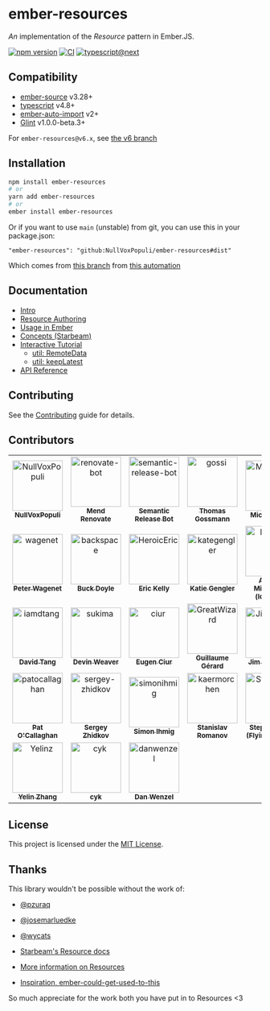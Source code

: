 # ember-resources

_An_ implementation of the _Resource_ pattern in Ember.JS.

[![npm version](https://badge.fury.io/js/ember-resources.svg)](https://badge.fury.io/js/ember-resources)
[![CI](https://github.com/NullVoxPopuli/ember-resources/actions/workflows/ci.yml/badge.svg?branch=main&event=push)](https://github.com/NullVoxPopuli/ember-resources/actions/workflows/ci.yml)
[![typescript@next](https://github.com/NullVoxPopuli/ember-resources/actions/workflows/weekly-typescript.yml/badge.svg?branch=main)](https://github.com/NullVoxPopuli/ember-resources/actions/workflows/weekly-typescript.yml)


## Compatibility

* [ember-source][gh-ember-source] v3.28+
* [typescript][gh-typescript] v4.8+
* [ember-auto-import][gh-ember-auto-import] v2+
* [Glint][gh-glint] v1.0.0-beta.3+

[gh-glint]: https://github.com/typed-ember/glint/
[gh-ember-auto-import]: https://github.com/ef4/ember-auto-import
[gh-ember-source]: https://github.com/emberjs/ember.js/
[gh-typescript]: https://github.com/Microsoft/TypeScript/releases

For `ember-resources@v6.x`, see [the v6 branch](https://github.com/NullVoxPopuli/ember-resources/tree/v6)

## Installation

```bash
npm install ember-resources
# or
yarn add ember-resources
# or
ember install ember-resources
```

Or if you want to use `main` (unstable) from git, you can use this in your package.json:

```
"ember-resources": "github:NullVoxPopuli/ember-resources#dist"
```
Which comes from [this branch][self-dist] from [this automation][self-dist-ci]

[self-dist]: https://github.com/NullVoxPopuli/ember-resources/tree/dist
[self-dist-ci]: https://github.com/NullVoxPopuli/ember-resources/blob/main/.github/workflows/push-dist.yml

## Documentation

- [Intro](https://github.com/NullVoxPopuli/ember-resources/blob/main/docs/docs/README.md)
- [Resource Authoring](https://github.com/NullVoxPopuli/ember-resources/blob/main/docs/docs/resources.md)
- [Usage in Ember](https://github.com/NullVoxPopuli/ember-resources/blob/main/docs/docs/ember.md)
- [Concepts (Starbeam)](https://www.starbeamjs.com/guides/principle.html)
- [Interactive Tutorial](https://tutorial.glimdown.com/2-reactivity/5-resources)
    - [util: RemoteData](https://tutorial.glimdown.com/11-requesting-data/1-using-remote-data)
    - [util: keepLatest](https://tutorial.glimdown.com/12-loading-patterns/1-keeping-latest)
- [API Reference](https://ember-resources.nullvoxpopuli.com/)


## Contributing

See the [Contributing](CONTRIBUTING.md) guide for details.

## Contributors

<!-- readme: contributors -start -->
<table>
	<tbody>
		<tr>
            <td align="center">
                <a href="https://github.com/NullVoxPopuli">
                    <img src="https://avatars.githubusercontent.com/u/199018?v=4" width="100;" alt="NullVoxPopuli"/>
                    <br />
                    <sub><b>NullVoxPopuli</b></sub>
                </a>
            </td>
            <td align="center">
                <a href="https://github.com/renovate-bot">
                    <img src="https://avatars.githubusercontent.com/u/25180681?v=4" width="100;" alt="renovate-bot"/>
                    <br />
                    <sub><b>Mend Renovate</b></sub>
                </a>
            </td>
            <td align="center">
                <a href="https://github.com/semantic-release-bot">
                    <img src="https://avatars.githubusercontent.com/u/32174276?v=4" width="100;" alt="semantic-release-bot"/>
                    <br />
                    <sub><b>Semantic Release Bot</b></sub>
                </a>
            </td>
            <td align="center">
                <a href="https://github.com/gossi">
                    <img src="https://avatars.githubusercontent.com/u/283700?v=4" width="100;" alt="gossi"/>
                    <br />
                    <sub><b>Thomas Gossmann</b></sub>
                </a>
            </td>
            <td align="center">
                <a href="https://github.com/MichalBryxi">
                    <img src="https://avatars.githubusercontent.com/u/847473?v=4" width="100;" alt="MichalBryxi"/>
                    <br />
                    <sub><b>Michal Bryxí</b></sub>
                </a>
            </td>
            <td align="center">
                <a href="https://github.com/johanrd">
                    <img src="https://avatars.githubusercontent.com/u/4601554?v=4" width="100;" alt="johanrd"/>
                    <br />
                    <sub><b>johanrd</b></sub>
                </a>
            </td>
		</tr>
		<tr>
            <td align="center">
                <a href="https://github.com/wagenet">
                    <img src="https://avatars.githubusercontent.com/u/9835?v=4" width="100;" alt="wagenet"/>
                    <br />
                    <sub><b>Peter Wagenet</b></sub>
                </a>
            </td>
            <td align="center">
                <a href="https://github.com/backspace">
                    <img src="https://avatars.githubusercontent.com/u/43280?v=4" width="100;" alt="backspace"/>
                    <br />
                    <sub><b>Buck Doyle</b></sub>
                </a>
            </td>
            <td align="center">
                <a href="https://github.com/HeroicEric">
                    <img src="https://avatars.githubusercontent.com/u/602204?v=4" width="100;" alt="HeroicEric"/>
                    <br />
                    <sub><b>Eric Kelly</b></sub>
                </a>
            </td>
            <td align="center">
                <a href="https://github.com/kategengler">
                    <img src="https://avatars.githubusercontent.com/u/444218?v=4" width="100;" alt="kategengler"/>
                    <br />
                    <sub><b>Katie Gengler</b></sub>
                </a>
            </td>
            <td align="center">
                <a href="https://github.com/lolmaus">
                    <img src="https://avatars.githubusercontent.com/u/200884?v=4" width="100;" alt="lolmaus"/>
                    <br />
                    <sub><b>Andrey Mikhaylov (lolmaus)</b></sub>
                </a>
            </td>
            <td align="center">
                <a href="https://github.com/BoussonKarel">
                    <img src="https://avatars.githubusercontent.com/u/55881713?v=4" width="100;" alt="BoussonKarel"/>
                    <br />
                    <sub><b>BoussonKarel</b></sub>
                </a>
            </td>
		</tr>
		<tr>
            <td align="center">
                <a href="https://github.com/iamdtang">
                    <img src="https://avatars.githubusercontent.com/u/687449?v=4" width="100;" alt="iamdtang"/>
                    <br />
                    <sub><b>David Tang</b></sub>
                </a>
            </td>
            <td align="center">
                <a href="https://github.com/sukima">
                    <img src="https://avatars.githubusercontent.com/u/70075?v=4" width="100;" alt="sukima"/>
                    <br />
                    <sub><b>Devin Weaver</b></sub>
                </a>
            </td>
            <td align="center">
                <a href="https://github.com/ciur">
                    <img src="https://avatars.githubusercontent.com/u/24827601?v=4" width="100;" alt="ciur"/>
                    <br />
                    <sub><b>Eugen Ciur</b></sub>
                </a>
            </td>
            <td align="center">
                <a href="https://github.com/GreatWizard">
                    <img src="https://avatars.githubusercontent.com/u/1322081?v=4" width="100;" alt="GreatWizard"/>
                    <br />
                    <sub><b>Guillaume Gérard</b></sub>
                </a>
            </td>
            <td align="center">
                <a href="https://github.com/JimSchofield">
                    <img src="https://avatars.githubusercontent.com/u/23246869?v=4" width="100;" alt="JimSchofield"/>
                    <br />
                    <sub><b>Jim Schofield</b></sub>
                </a>
            </td>
            <td align="center">
                <a href="https://github.com/ozywuli">
                    <img src="https://avatars.githubusercontent.com/u/5769153?v=4" width="100;" alt="ozywuli"/>
                    <br />
                    <sub><b>Ozy Wu-Li</b></sub>
                </a>
            </td>
		</tr>
		<tr>
            <td align="center">
                <a href="https://github.com/patocallaghan">
                    <img src="https://avatars.githubusercontent.com/u/685034?v=4" width="100;" alt="patocallaghan"/>
                    <br />
                    <sub><b>Pat O'Callaghan</b></sub>
                </a>
            </td>
            <td align="center">
                <a href="https://github.com/sergey-zhidkov">
                    <img src="https://avatars.githubusercontent.com/u/3965890?v=4" width="100;" alt="sergey-zhidkov"/>
                    <br />
                    <sub><b>Sergey Zhidkov</b></sub>
                </a>
            </td>
            <td align="center">
                <a href="https://github.com/simonihmig">
                    <img src="https://avatars.githubusercontent.com/u/1325249?v=4" width="100;" alt="simonihmig"/>
                    <br />
                    <sub><b>Simon Ihmig</b></sub>
                </a>
            </td>
            <td align="center">
                <a href="https://github.com/kaermorchen">
                    <img src="https://avatars.githubusercontent.com/u/11972062?v=4" width="100;" alt="kaermorchen"/>
                    <br />
                    <sub><b>Stanislav Romanov</b></sub>
                </a>
            </td>
            <td align="center">
                <a href="https://github.com/StephanH90">
                    <img src="https://avatars.githubusercontent.com/u/88476449?v=4" width="100;" alt="StephanH90"/>
                    <br />
                    <sub><b>Stephan Hug (FlyingNoodle)</b></sub>
                </a>
            </td>
            <td align="center">
                <a href="https://github.com/ember-tomster">
                    <img src="https://avatars.githubusercontent.com/u/17934356?v=4" width="100;" alt="ember-tomster"/>
                    <br />
                    <sub><b>ember-tomster</b></sub>
                </a>
            </td>
		</tr>
		<tr>
            <td align="center">
                <a href="https://github.com/Yelinz">
                    <img src="https://avatars.githubusercontent.com/u/30687616?v=4" width="100;" alt="Yelinz"/>
                    <br />
                    <sub><b>Yelin Zhang</b></sub>
                </a>
            </td>
            <td align="center">
                <a href="https://github.com/cyk">
                    <img src="https://avatars.githubusercontent.com/u/423755?v=4" width="100;" alt="cyk"/>
                    <br />
                    <sub><b>cyk</b></sub>
                </a>
            </td>
            <td align="center">
                <a href="https://github.com/danwenzel">
                    <img src="https://avatars.githubusercontent.com/u/11724146?v=4" width="100;" alt="danwenzel"/>
                    <br />
                    <sub><b>Dan Wenzel</b></sub>
                </a>
            </td>
		</tr>
	<tbody>
</table>
<!-- readme: contributors -end -->

## License

This project is licensed under the [MIT License](LICENSE.md).


## Thanks


This library wouldn't be possible without the work of:
 - [@pzuraq](https://github.com/pzuraq)
 - [@josemarluedke](https://github.com/josemarluedke)
 - [@wycats](https://github.com/wycats)


 - [Starbeam's Resource docs](https://www.starbeamjs.com/guides/fundamentals/resources.html)
 - [More information on Resources](https://www.pzuraq.com/introducing-use/)
 - [Inspiration, ember-could-get-used-to-this](https://github.com/pzuraq/ember-could-get-used-to-this)


So much appreciate for the work both you have put in to Resources <3


